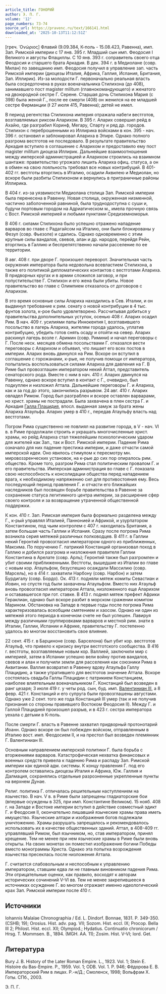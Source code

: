 ```yaml
---
article_title: ГОНОРИЙ
author: Э. П. Г.
volume: '12'
page_numbers: 73-74
source_url: https://pravenc.ru/text/166141.html
downloaded_at: '2025-10-13T11:12:51Z'
---
```


[греч. ῾Ονώριος] Флавий (9.09.384, К-поль - 15.08.423, Равенна), имп. Зап. Римской империи с 17 янв. 395 г. Младший сын имп. Феодосия I Великого и августы Флациллы. С 10 янв. 393 г. соправитель своего отца Феодосия и старшего брата Аркадия. В дек. 394 г. в Медиолане (совр. Милан) по завещанию имп. Феодосия получил в управление зап. часть Римской империи (диоцезы Италия, Африка, Галлия, Испания, Британия, Зап. Иллирик). Из-за молодости Г. первоначально реальная власть была сосредоточена в руках военачальника Стилихона (до 408), занимавшего пост magister militum (главнокомандующего) и женатого на двоюродной сестре Г. Серене. Старшая дочь Стилихона Мария (с 398) была женой Г., после ее смерти (408) он женился на ее младшей сестре Фирманции (Ɨ 27 июля 415, Равенна); детей не имел.

В период регентства Стилихона империя отражала набеги вестготов, возглавляемых риксом Аларихом. В 395 г. Аларих совершил рейд в Ахайю, где разграбил Коринф, Мегару, Спарту и ряд др. городов. Стилихон c переброшенными из Иллирика войсками в кон. 395 - нач. 396 г. остановил и заблокировал Алариха в Эпире. Однако полного разгрома вестготов не последовало. В результате правительство Аркадия вступило в соглашение с Аларихом и предоставило ему пост magister militum диоцеза Иллирик. Дальнейшие взаимоотношения между имперской администрацией и Аларихом строились на взаимном шантаже: правительство угрожало лишить Алариха офиц. статуса, а он в обмен на свою лояльность требовал все новых контрибуций. В 401-402 гг. вестготы вторглись в Италию, осадили Аквилею и Медиолан, но вскоре были разбиты Стилихоном и вернулись в приграничные районы Иллирика.

В 404 г. из-за уязвимости Медиолана столица Зап. Римской империи была перенесена в Равенну. Новая столица, окруженная низменной, частично заболоченной равниной, была труднодоступна с суши и, будучи портовым городом на Адриатическом м., имела прочную связь с Вост. Римской империей и любыми пунктами Средиземноморья.

В 406 г. силами Стилихона было успешно отражено нападение варваров во главе с Радагайсом на Италию, они были блокированы у Фезул (совр. Фьезоле) и сдались. Однако одновременно с этим крупные силы вандалов, свевов, алан и др. народов, перейдя Рейн, вторглись в Галлию и беспрепятственно начали расселение по ее территории.

В авг. 408 г. при дворе Г. произошел переворот. Значительная часть окружения императора была недовольна всевластием Стилихона, а также его политикой дипломатических контактов с вестготами Алариха. В придворных кругах и в армии сложился заговор, и при попустительстве Г. Стилихон и его жена были убиты. Новое правительство во главе с Олимпием отказалось от договоров с Аларихом.

В это время основные силы Алариха находились в Сев. Италии, и он выдвинул требование к рим. сенату о новой контрибуции в 4 тыс. фунтов золота, к-рое было удовлетворено. Рассчитывая добиться у правительства дополнительных уступок, осенью 408 г. Аларих осадил Рим. В нач. 409 г. усилиями папы Иннокентия I, возглавившего посольство в лагерь Алариха, жителям города удалось, уплатив контрибуцию, убедить готов снять осаду и отойти на север. Аларих раскинул лагерь возле г. Аримин (совр. Римини) и начал переговоры с Г. После неск. месяцев обмена посольствами Г. отказался вести переговоры с Аларихом и объявил, что лишает его всех постов в империи. Аларих вновь двинулся на Рим. Вскоре он вступил в соглашение с горожанами, к-рые, не получив помощи от императора, попытались воспользоваться силами Алариха для давления на Г. В Риме был провозглашен императором некий Аттал, представитель сенаторского рода. Вместе с ним в нач. 410 г. Аларих двинулся на Равенну, однако вскоре вступил в контакт с Г., очевидно, был подкуплен и низложил Аттала. Дальнейшие переговоры Г. и Алариха, как и за год до этого, закончились разрывом. 24 авг. 410 г. Аларих овладел Римом. Город был разграблен и вскоре оставлен варварами, но христ. храмы не пострадали. Была захвачена в плен сестра Г. и Аркадия [Галла Плацидия](<https://pravenc.ru/text/Галла Плацидия.html>), впосл. выданная замуж за брата жены Алариха Атаульфа. Аларих умер в 410 г., передав Атаульфу власть над вестготами.

Погром Рима существенно не повлиял на развитие города, в V - нач. VI в. в Риме продолжали строить и украшать многочисленные христ. храмы, но рейд Алариха стал тяжелейшим психологическим ударом для жителей как Зап., так и Вост. Римской империи. Падение Рима означало для них падение престижа империи, и даже отчасти самой имперской идеи. Оно явилось стимулом к пересмотру мн. мировоззренческих установок, на к-рые до сих пор опиралось рим. общество. Кроме того, разгром Рима стал политическим провалом Г. и его правительства. Имперская администрация во главе с Г. показала свою неспособность к консолидации общества перед нападением врага, к необходимому напряжению сил для противостояния ему. Весь последующий период правления Г. и отчасти его ближайших наследников был посвящен борьбе правительства в Равенне за сохранение статуса легитимного центра империи, за расширение сфер своего контроля и за возвращение утраченной общественной поддержки.

К кон. 410 г. Зап. Римская империя была формально разделена между Г., к-рый управлял Италией, Паннонией и Африкой, и узурпатором Константином, под чьим контролем с 407 г. находилась Британия, а затем большая часть Галлии и Испания. Сразу после погрома Рима возникла серия мятежей различных полководцев. В 411 г. в Галлии некий Геронтий провозгласил императором одного из приближенных, Максима. По поручению Г. патрикий Констанций организовал поход в Галлию и добился разгрома и низложения правителя Галлии Константина в Арелате (совр. Арль); Геронтий также был разгромлен и убит своими приближенными. Вестготы, вышедшие из Италии во главе с новым кор. Атаульфом, безуспешно осаждали Массилию (совр. Марсель), но в 414 г. захватили Нарбону (совр. Нарбон) и затем Бурдигалу (совр. Бордо). Ок. 413 г. подняли мятеж комиты Севастиан и Иовин, но спустя год были захвачены Атаульфом. Вместо них Атаульф вновь провозгласил императором Аттала, низложенного еще Аларихом и остававшегося при гот. ставке. В 413 г. поднял мятеж префект Африки Гераклиан, однако был вскоре разбит в морском сражении комитом Марином. Обстановка на Западе в первые годы после погрома Рима характеризовалась всеобщим смятением и хаосом. Однако ни один из мятежей этого периода в конечном счете не был успешен. Лавируя между различными группировками варваров и местной рим. знати в Италии, Галлии, Испании и Африке, правительству Г. постепенно удалось во многом восстановить свое влияние.

22 сент. 415 г. в Барциноне (совр. Барселона) был убит кор. вестготов Атаульф, что привело к кризису внутри вестготского сообщества. В 416 г. вестготы, возглавляемые новым кор. Валлией, заключили мир с империей, затем в Испании успешно вели войну против вандалов, свевов и алан и получили земли для расселения как союзники Рима в Аквитании. Валлия возвратил в Равенну вдову Атаульфа Галлу Плацидию, а также утратившего для вестготов значение Аттала. Вскоре состоялась свадьба Галлы Плацидии с патрикием Констанцием, наиболее влиятельным военачальником Г. Констанций был возведен в ранг цезаря; 3 июля 419 г. у четы род. сын, буд. имп. [Валентиниан III](<https://pravenc.ru/text/Валентиниан III.html>), а 8 февр. 421 г. Констанций и его супруга были провозглашены августами. Однако уже 2 сент. того же года Констанций III умер (так и не получив признания со стороны правившего Востоком Феодосия II). Между Г. и Галлой Плацидией произошел разрыв, и в 423 г. сестра императора уехала с детьми в К-поль.

После смерти Г. власть в Равенне захватил придворный протонотарий Иоанн. Однако вскоре он был побежден войском, отправленным в Италию вост. имп. Феодосием II, и на престол был возведен племянник Г. Валентиниан III.

Основным направлением имперской политики Г. была борьба с вторжениями варваров. Катастрофическая нехватка финансовых и военных средств привела к падению Рима и распаду Зап. Римской империи как единой адм. системы. К концу правления Г. под его контролем оставались диоцезы Италия и Африка, Юж. Галлия и Далмация, сохранялись отдельные разрозненные укрепленные пункты на верхнем Дунае.

Религ. политика Г. отличалась решительным наступлением на язычество. В нач. V в. в Риме были запрещены гладиаторские бои (впервые осуждены в 325, при имп. Константине Великом). 15 нояб. 408 г. на Западе и Востоке империи вступил в действие совместный эдикт Г. и Феодосия II, окончательно лишавший языческие храмы права иметь имущество. Языческие алтари и изображения богов подлежали уничтожению. Храмы разрушать запрещалось и рекомендовалось использовать их в качестве общественных зданий. Аттал, в 408-409 гг. управлявший Римом, был язычником, но, став императором, принял крещение. Тем не менее при нем языческие храмы в Риме были вновь открыты. На своих монетах он поместил изображение богини Победы вместо монограммы Христа. Однако эта попытка возрождения язычества пресеклась после низложения Аттала.

Г. считается слабовольным и неспособным к управлению императором, ставшим едва ли не главным виновником падения Рима. Эти отрицательные оценки, как правило, восходят к авторам исторических сочинений V-VI вв. Тем не менее закрепившееся в источниках осуждение Г. во многом отражает именно идеологический крах Зап. Римской империи после 410 г.

## Источники

Iohannis Malalae Chronographia / Ed. L. Dindorf. Bonnae, 1831. P. 349-350. (CSHB; 19); Orosius. Hist. adv. pag. VII; Sozom. Hist. eccl. IX; Procop. Bella III 2; Philost. Hist. eccl. XII; Olympiod.; Hydatius. Continuatio chronicorum / Hrsg. T. Mommsen. B., 1894. (MGH. AA. 11); Zosim. Hist. V-VI; Iord. Get.

## Литература

Bury J. B. History of the Later Roman Empire. L., 1923. Vol. 1; Stein E. Histoire du Bas-Empire. P., 1959. Vol. 1; ODB. Vol. 1. P. 946; Фёдорова Е. В. Императорский Рим в лицах. Р.-н/Д.; Смоленск, 1998; Вольфрам Х. Готы. СПб., 2003.

Э. П. Г.
